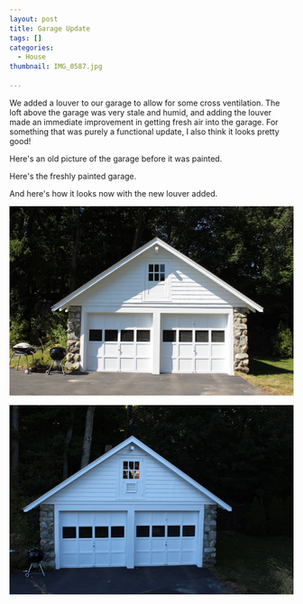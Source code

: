 ```yaml
---
layout: post
title: Garage Update
tags: []
categories:
  - House
thumbnail: IMG_0587.jpg

---
```


We added a louver to our garage to allow for some cross ventilation. The loft above the garage was very stale and humid, and adding the louver made an immediate improvement in getting fresh air into the garage. For something that was purely a functional update, I also think it looks pretty good!  
  
Here's an old picture of the garage before it was painted.  

  
  
Here's the freshly painted garage.  

  
  
And here's how it looks now with the new louver added.


![Image of Garage Update.](/upload/IMG_2994.jpg)

![Image of Garage Update.](/upload/IMG_3287.jpg)